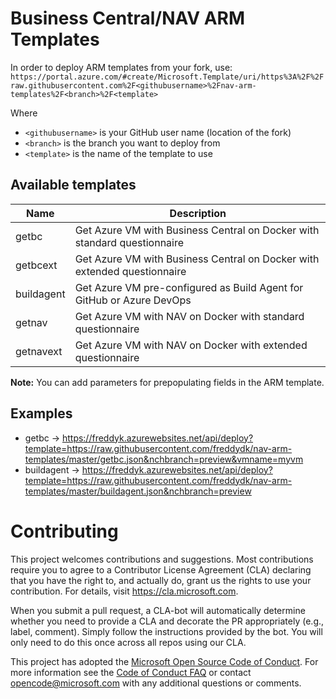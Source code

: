 # Business Central/NAV ARM Templates

In order to deploy ARM templates from your fork, use:
`https://portal.azure.com/#create/Microsoft.Template/uri/https%3A%2F%2Fraw.githubusercontent.com%2F<githubusername>%2Fnav-arm-templates%2F<branch>%2F<template>
`

Where
- `<githubusername>` is your GitHub user name (location of the fork)
- `<branch>` is the branch you want to deploy from
- `<template>` is the name of the template to use

## Available templates

| Name | Description |
|---|---|
| getbc | Get Azure VM with Business Central on Docker with standard questionnaire |
| getbcext | Get Azure VM with Business Central on Docker with extended questionnaire |
| buildagent | Get Azure VM pre-configured as Build Agent for GitHub or Azure DevOps |
| getnav | Get Azure VM with NAV on Docker with standard questionnaire |
| getnavext | Get Azure VM with NAV on Docker with extended questionnaire |

**Note:** You can add parameters for prepopulating fields in the ARM template.

## Examples
- getbc -> https://freddyk.azurewebsites.net/api/deploy?template=https://raw.githubusercontent.com/freddydk/nav-arm-templates/master/getbc.json&nchbranch=preview&vmname=myvm
- buildagent -> https://freddyk.azurewebsites.net/api/deploy?template=https://raw.githubusercontent.com/freddydk/nav-arm-templates/master/buildagent.json&nchbranch=preview

# Contributing

This project welcomes contributions and suggestions.  Most contributions require you to agree to a
Contributor License Agreement (CLA) declaring that you have the right to, and actually do, grant us
the rights to use your contribution. For details, visit https://cla.microsoft.com.

When you submit a pull request, a CLA-bot will automatically determine whether you need to provide
a CLA and decorate the PR appropriately (e.g., label, comment). Simply follow the instructions
provided by the bot. You will only need to do this once across all repos using our CLA.

This project has adopted the [Microsoft Open Source Code of Conduct](https://opensource.microsoft.com/codeofconduct/).
For more information see the [Code of Conduct FAQ](https://opensource.microsoft.com/codeofconduct/faq/) or
contact [opencode@microsoft.com](mailto:opencode@microsoft.com) with any additional questions or comments.
